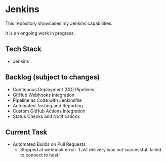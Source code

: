 # Jenkins
This repository showcases my Jenkins capabilities.

It is an ongoing work in progress.

## Tech Stack
- Jenkins

## Backlog (subject to changes)
- Continuous Deployment (CD) Pipelines
- GitHub Webhooks Integration
- Pipeline as Code with Jenkinsfile
- Automated Testing and Reporting
- Custom GitHub Actions Integration
- Status Checks and Notifications

## Current Task
- Automated Builds on Pull Requests
  - Stopped at webhook error: 'Last delivery was not successful. failed to connect to host.'
